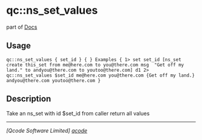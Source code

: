 qc::ns_set_values
=================

part of [Docs](.)

Usage
-----
`
        qc::ns_set_values { set_id } {
	}
	Examples {
	    1> set set_id [ns_set create this_set from me@here.com to you@there.com msg  "Get off my land." to andyou@there.com to youtoo@there.com]
	    d1
	    2>  qc::ns_set_values $set_id
	    me@here.com you@there.com {Get off my land.} andyou@there.com youtoo@there.com
	}
    `

Description
-----------
Take an ns_set with id $set_id from caller return all values

----------------------------------
*[Qcode Software Limited] [qcode]*

[qcode]: www.qcode.co.uk "Qcode Software"